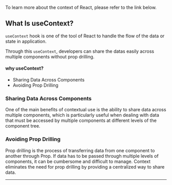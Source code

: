To learn more about the context of React, please refer to the link below.

[](https://jay-h-blog.vercel.app/posts/ReactJs/react-context)

## What Is useContext?
`useContext` hook is one of the tool of React to handle the flow of the data or state in application.

Through this `useContext`, developers can share the datas easily across multiple components without prop drilling.

#### why useContext?
- Sharing Data Across Components
- Avoiding Prop Drilling

### Sharing Data Across Components
One of the main benefits of contextual use is the ability to share data across multiple components, which is particularly useful when dealing with data that must be accessed by multiple components at different levels of the component tree.

### Avoiding Prop Drilling
Prop drilling is the process of transferring data from one component to another through Prop. If data has to be passed through multiple levels of components, it can be cumbersome and difficult to manage. Context eliminates the need for prop drilling by providing a centralized way to share data.

---
[](https://react.dev/reference/react/useContext)

[](https://www.youtube.com/watch?v=HYKDUF8X3qI)

[](https://medium.com/@msgold/using-usecontext-in-react-a-comprehensive-guide-8a9f5271f7a8)
